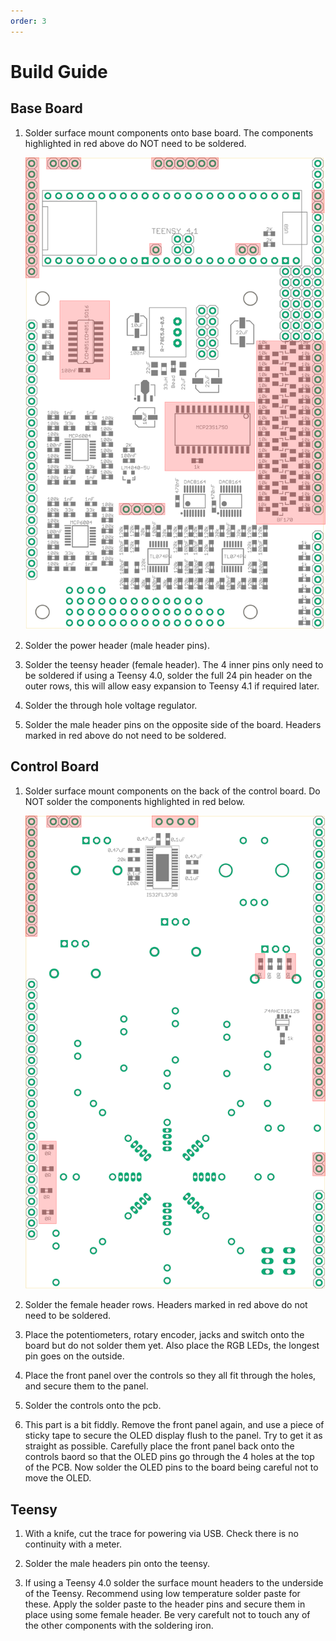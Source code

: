 ```yaml
---
order: 3
---
```

# Build Guide

## Base Board

1. Solder surface mount components onto base board. The components highlighted in red above do NOT need to be soldered.

    [![Base Board](images/octasource_mkii_baseboard_brd.drawio.png)](images/octasource_mkii_baseboard_brd.drawio.png)

2. Solder the power header (male header pins).

3. Solder the teensy header (female header). The 4 inner pins only need to be soldered if using a Teensy 4.0, solder the full 24 pin header on the outer rows, this will allow easy expansion to Teensy 4.1 if required later.

4. Solder the through hole voltage regulator.

5. Solder the male header pins on the opposite side of the board. Headers marked in red above do not need to be soldered.

## Control Board

1. Solder surface mount components on the back of the control board. Do NOT solder the components highlighted in red below.

    [![Control Board](images/octasource_mkii_controls_brd_bottom.drawio.png)](images/octasource_mkii_controls_brd_bottom.drawio.png)

2. Solder the female header rows. Headers marked in red above do not need to be soldered.

3. Place the potentiometers, rotary encoder, jacks and switch onto the board but do not solder them yet. Also place the RGB LEDs, the longest pin goes on the outside.

4. Place the front panel over the controls so they all fit through the holes, and secure them to the panel.

5. Solder the controls onto the pcb.

6. This part is a bit fiddly. Remove the front panel again, and use a piece of sticky tape to secure the OLED display flush to the panel. Try to get it as straight as possible. Carefully place the front panel back onto the controls baord so that the OLED pins go through the 4 holes at the top of the PCB. Now solder the OLED pins to the board being careful not to move the OLED.

## Teensy

1. With a knife, cut the trace for powering via USB. Check there is no continuity with a meter.

2. Solder the male headers pin onto the teensy.

3. If using a Teensy 4.0 solder the surface mount headers to the underside of the Teensy. Recommend using low temperature solder paste for these. Apply the solder paste to the header pins and secure them in place using some female header. Be very carefult not to touch any of the other components with the soldering iron.